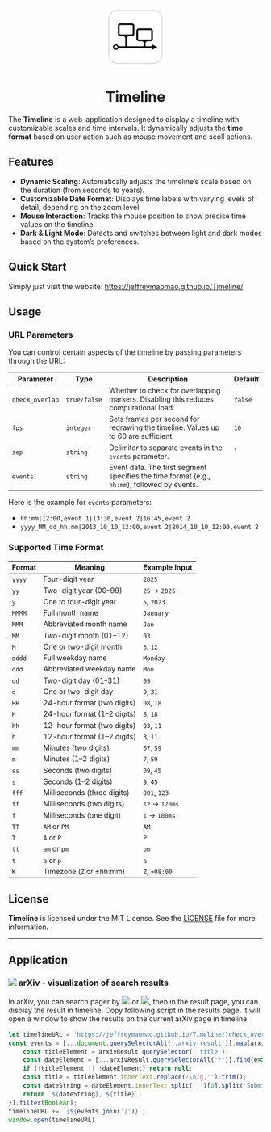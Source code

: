 <p align='center'>
<a href='https://jeffreymaomao.github.io/Timeline/'>
    <img alt="Timeline Logo" src="assets/icon.png" width='120'>
</a>
<br>
<h1 align='center'>Timeline</h1>
</p>

The **Timeline** is a web-application designed to display a timeline with customizable scales and time intervals. It dynamically adjusts the **time format** based on user action such as mouse movement and scoll actions.

## Features

- **Dynamic Scaling**: Automatically adjusts the timeline’s scale based on the duration (from seconds to years).
- **Customizable Date Format**: Displays time labels with varying levels of detail, depending on the zoom level.
- **Mouse Interaction**: Tracks the mouse position to show precise time values on the timeline.
- **Dark & Light Mode**: Detects and switches between light and dark modes based on the system’s preferences.

## Quick Start

Simply just visit the website: https://jeffreymaomao.github.io/Timeline/

## Usage

### URL Parameters

You can control certain aspects of the timeline by passing parameters through the URL:

| Parameter       | Type         | Description                                                  | Default |
| --------------- | ------------ | ------------------------------------------------------------ | ------- |
| `check_overlap` | `true/false` | Whether to check for overlapping markers. Disabling this reduces computational load. | `false` |
| `fps`           | `integer`    | Sets frames per second for redrawing the timeline. Values up to 60 are sufficient. | `10`    |
| `sep`           | `string`     | Delimiter to separate events in the `events` parameter.      | `|`     |
| `events`        | `string`     | Event data. The first segment specifies the time format (e.g., `hh:mm`), followed by events. |         |

Here is the example for `events` parameters:

- `hh:mm|12:00,event 1|13:30,event 2|16:45,event 2`
- `yyyy_MM_dd_hh:mm|2013_10_10_12:00,event 2|2014_10_10_12:00,event 2`

### Supported Time Format

| Format | Meaning                     | Example Input  |
| ------ | --------------------------- | -------------- |
| `yyyy` | Four-digit year             | `2025`         |
| `yy`   | Two-digit year (00–99)      | `25` → `2025`  |
| `y`    | One to four-digit year      | `5`, `2023`    |
| `MMMM` | Full month name             | `January`      |
| `MMM`  | Abbreviated month name      | `Jan`          |
| `MM`   | Two-digit month (01–12)     | `03`           |
| `M`    | One or two-digit month      | `3`, `12`      |
| `dddd` | Full weekday name           | `Monday`       |
| `ddd`  | Abbreviated weekday name    | `Mon`          |
| `dd`   | Two-digit day (01–31)       | `09`           |
| `d`    | One or two-digit day        | `9`, `31`      |
| `HH`   | 24-hour format (two digits) | `08`, `18`     |
| `H`    | 24-hour format (1–2 digits) | `8`, `18`      |
| `hh`   | 12-hour format (two digits) | `03`, `11`     |
| `h`    | 12-hour format (1–2 digits) | `3`, `11`      |
| `mm`   | Minutes (two digits)        | `07`, `59`     |
| `m`    | Minutes (1–2 digits)        | `7`, `59`      |
| `ss`   | Seconds (two digits)        | `09`, `45`     |
| `s`    | Seconds (1–2 digits)        | `9`, `45`      |
| `fff`  | Milliseconds (three digits) | `001`, `123`   |
| `ff`   | Milliseconds (two digits)   | `12` → `120ms` |
| `f`    | Milliseconds (one digit)    | `1` → `100ms`  |
| `TT`   | `AM` or `PM`                | `AM`           |
| `T`    | `A` or `P`                  | `P`            |
| `tt`   | `am` or `pm`                | `pm`           |
| `t`    | `a` or `p`                  | `a`            |
| `K`    | Timezone (`Z` or ±hh:mm)    | `Z`, `+08:00`  |

## License

**Timeline** is licensed under the MIT License. See the [LICENSE](LICENSE) file for more information.

---

## Application

### <img src='https://info.arxiv.org/brand/images/brand-logomark-primary-large.jpg' height='50px'> arXiv - visualization of search results

In arXiv, you can search pager by [![](https://img.shields.io/badge/arXiv-search-red.svg)](https://arxiv.org/search) or  [![](https://img.shields.io/badge/arXiv-advance%20search-red.svg)](https://arxiv.org/search), then in the result page, you can display the result in timeline. Copy following script in the results page, it will open a window to show the results on the current arXiv page in timeline.

```js
let timelineURL = 'https://jeffreymaomao.github.io/Timeline/?check_overlap=true&sep=|&events=dd_MMMM_yyyy';
const events = [...document.querySelectorAll('.arxiv-result')].map(arxivResult=>{
    const titleElement = arxivResult.querySelector('.title');
    const dateElement = [...arxivResult.querySelectorAll("*")].find(e=>e.innerText.includes('Submitted'));
    if (!titleElement || !dateElement) return null;
    const title = titleElement.innerText.replace(/\n/g,'').trim();
    const dateString = dateElement.innerText.split(';')[0].split('Submitted')[1].trim().replace(/[, ]+/g, '_');
    return `${dateString}, ${title}`;
}).filter(Boolean);
timelineURL += `|${events.join('|')}`;
window.open(timelineURL)
```